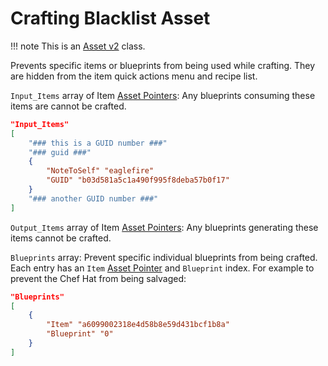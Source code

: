 # Crafting Blacklist Asset

!!! note This is an [Asset v2](../../Modding/AssetTypes/AssetsV2.md) class.

Prevents specific items or blueprints from being used while crafting. They are hidden from the item quick actions menu and recipe list.

`Input_Items` array of Item [Asset Pointers](../../Modding/AssetPtr.md): Any blueprints consuming these items are cannot be crafted.

```json
"Input_Items"
[
    "### this is a GUID number ###"
    "### guid ###"
    {
        "NoteToSelf" "eaglefire"
        "GUID" "b03d581a5c1a490f995f8deba57b0f17"
    }
    "### another GUID number ###"
]
```

`Output_Items` array of Item [Asset Pointers](../../Modding/AssetPtr.md): Any blueprints generating these items cannot be crafted.

`Blueprints` array: Prevent specific individual blueprints from being crafted. Each entry has an `Item` [Asset Pointer](../../Modding/AssetPtr.md) and `Blueprint` index. For example to prevent the Chef Hat from being salvaged:

```json
"Blueprints"
[
    {
        "Item" "a6099002318e4d58b8e59d431bcf1b8a"
        "Blueprint" "0"
    }
]
```
